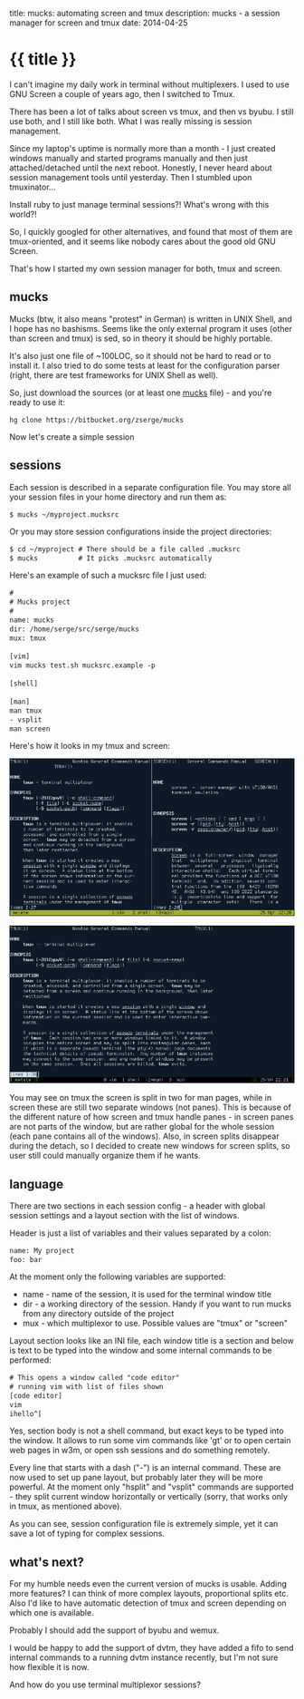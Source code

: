 title: mucks: automating screen and tmux
description: mucks - a session manager for screen and tmux
date: 2014-04-25

# {{ title }}

I can't imagine my daily work in terminal without multiplexers.
I used to use GNU Screen a couple of years ago, then I switched to Tmux.

There has been a lot of talks about screen vs tmux, and then vs byubu. I still
use both, and I still like both. What I was really missing is session
management.

Since my laptop's uptime is normally more than a month - I just created windows
manually and started programs manually and then just attached/detached until
the next reboot. Honestly, I never heard about session management tools until
yesterday. Then I stumbled upon tmuxinator...

Install ruby to just manage terminal sessions?! What's wrong with this world?!

So, I quickly googled for other alternatives, and found that most of them are
tmux-oriented, and it seems like nobody cares about the good old GNU Screen.

That's how I started my own session manager for both, tmux and screen.

## mucks

Mucks (btw, it also means "protest" in German) is written in UNIX Shell, and I
hope has no bashisms. Seems like the only external program it uses (other than
screen and tmux) is sed, so in theory it should be highly portable.

It's also just one file of ~100LOC, so it should not be hard to read or to
install it. I also tried to do some tests at least for the configuration parser
(right, there are test frameworks for UNIX Shell as well).

So, just download the sources (or at least one [mucks](https://bitbucket.org/zserge/mucks/raw/1162dd436dcc72aafae6fef1a62b16a247fcdc92/mucks) file) - and you're ready to use it:

	hg clone https://bitbucket.org/zserge/mucks

Now let's create a simple session

## sessions

Each session is described in a separate configuration file. You may store all your session files in your home directory and run them as:

	$ mucks ~/myproject.mucksrc

Or you may store session configurations inside the project directories:

	$ cd ~/myproject # There should be a file called .mucksrc
	$ mucks          # It picks .mucksrc automatically

Here's an example of such a mucksrc file I just used:

	#
	# Mucks project
	#
	name: mucks
	dir: /home/serge/src/serge/mucks
	mux: tmux

	[vim]
	vim mucks test.sh mucksrc.example -p

	[shell]

	[man]
	man tmux
	- vsplit
	man screen

Here's how it looks in my tmux and screen:

![Screen](/images/mucks1.png)

![Tmux](/images/mucks2.png)

You may see on tmux the screen is split in two for man pages, while in screen
these are still two separate windows (not panes). This is because of the
different nature of how screen and tmux handle panes - in screen panes are not
parts of the window, but are rather global for the whole session (each pane
contains all of the windows). Also, in screen splits disappear during the
detach, so I decided to create new windows for screen splits, so user still
could manually organize them if he wants.

## language

There are two sections in each session config - a header with global session
 settings and a layout section with the list of windows.

Header is just a list of variables and their values separated by a colon:

	name: My project
	foo: bar

At the moment only the following variables are supported:

* name - name of the session, it is used for the terminal window title
* dir - a working directory of the session. Handy if you want to run mucks from any directory outside of the project
* mux - which multiplexor to use. Possible values are "tmux" or "screen"

Layout section looks like an INI file, each window title is a section and
 below is text to be typed into the window and some internal commands to be
 performed:

	# This opens a window called "code editor"
	# running vim with list of files shown
	[code editor]
	vim
	ihello^[

Yes, section body is not a shell command, but exact keys to be typed into the
window. It allows to run some vim commands like 'gt' or to open certain web
pages in w3m, or open ssh sessions and do something remotely.

Every line that starts with a dash ("-") is an internal command. These are now
used to set up pane layout, but probably later they will be more powerful. At
the moment only "hsplit" and "vsplit" commands are supported - they split
current window horizontally or vertically (sorry, that works only in tmux, as
mentioned above).

As you can see, session configuration file is extremely simple, yet it can
save a lot of typing for complex sessions.

## what's next?

For my humble needs even the current version of mucks is usable. Adding more
features?  I can think of more complex layouts, proportional splits etc.  Also
I'd like to have automatic detection of tmux and screen depending on which one
is available.

Probably I should add the support of byubu and wemux.

I would be happy to add the support of dvtm, they have added a fifo to send
internal commands to a running dvtm instance recently, but I'm not sure how
flexible it is now.

And how do you use terminal multiplexor sessions?




